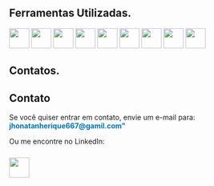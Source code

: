 ## Ferramentas Utilizadas. 
<img src="https://cdn.jsdelivr.net/gh/devicons/devicon@latest/icons/mysql/mysql-original.svg" width="40" height="40" /> <img src="https://cdn.jsdelivr.net/gh/devicons/devicon@latest/icons/php/php-original.svg" width="40" height="40" /> <img src="https://cdn.jsdelivr.net/gh/devicons/devicon@latest/icons/python/python-original-wordmark.svg" width="40" height="40" /> <img src="https://cdn.jsdelivr.net/gh/devicons/devicon@latest/icons/html5/html5-original-wordmark.svg" width="40" height="40" /> <img src="https://cdn.jsdelivr.net/gh/devicons/devicon@latest/icons/css3/css3-original-wordmark.svg" width="40" height="40" /> <img src="https://cdn.jsdelivr.net/gh/devicons/devicon@latest/icons/javascript/javascript-original.svg" width="40" height="40" /> <img src="https://cdn.jsdelivr.net/gh/devicons/devicon@latest/icons/react/react-original-wordmark.svg" width="40" height="40"/> <img src="https://cdn.jsdelivr.net/gh/devicons/devicon@latest/icons/mongodb/mongodb-original-wordmark.svg" width="40" height="40" /> <img src="https://cdn.jsdelivr.net/gh/devicons/devicon@latest/icons/csharp/csharp-original.svg" width="40" height="40" />

## Contatos.
<section id="contact" class="section">
    <h2>Contato</h2>
    <p>Se você quiser entrar em contato, envie um e-mail para: 
        <a href="jhonatanherique667@gamil.com"" style="text-decoration:none; color:#0073b1; font-weight:bold;">
           jhonatanherique667@gamil.com"
        </a>
    </p>
    <p>Ou me encontre no LinkedIn:</p>
    <a href="https://www.linkedin.com/in/jhonatan-henrique-jhonatanhenrique/" target="_blank" style="display:inline-block; margin-top:10px;">
        <img src="https://cdn.jsdelivr.net/gh/devicons/devicon@latest/icons/linkedin/linkedin-original.svg" width="40" height="40"/>
    </a>
</section>


          
          
          
          
          
          
          
        
